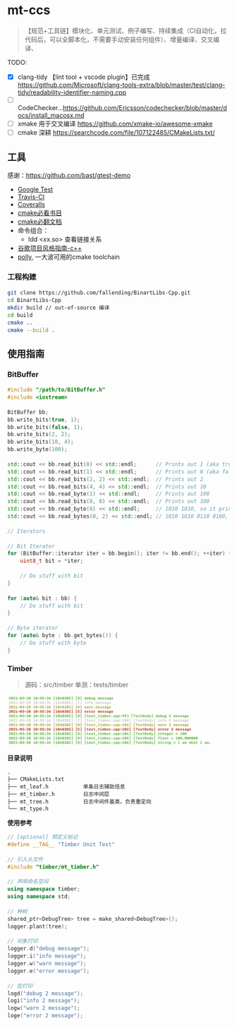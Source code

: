 # mt-ccs

> 【规范+工具链】模块化、单元测试、例子编写、持续集成（CI自动化，拉代码后，可以全脚本化，不需要手动安装任何组件）、增量编译、交叉编译、


TODO:

- [x] clang-tidy 【lint tool + vscode plugin】已完成 https://github.com/Microsoft/clang-tools-extra/blob/master/test/clang-tidy/readability-identifier-naming.cpp
- [ ] CodeChecker...https://github.com/Ericsson/codechecker/blob/master/docs/install_macosx.md
- [ ] xmake 用于交叉编译 https://github.com/xmake-io/awesome-xmake
- [ ] cmake 深耕 https://searchcode.com/file/107122485/CMakeLists.txt/

## 工具

感谢：https://github.com/bast/gtest-demo

- [Google Test](https://github.com/google/googletest/blob/master/googletest/docs/primer.md)
- [Travis-CI](https://docs.travis-ci.com/)
- [Coveralls](https://coveralls.io/)
- [cmake必看书目](https://github.com/xiaoweiChen/CMake-Cookbook/blob/master/SUMMARY.md)
- [cmake必翻文档](https://cmake.org/cmake/help/v3.19/command/configure_file.html)
- 命令组合：
  - ldd <xx.so><executable> 查看链接关系
- [谷歌项目风格指南-c++](https://zh-google-styleguide.readthedocs.io/en/latest/google-cpp-styleguide/naming/#macro-names)
- [polly](https://polly.readthedocs.io/en/latest/toolchains/android.html), 一大波可用的cmake toolchain

### 工程构建

```bash
git clone https://github.com/fallending/BinartLibs-Cpp.git
cd BinartLibs-Cpp
mkdir build // out-of-source 编译
cd build
cmake ..
cmake --build .
```
## 使用指南

### BitBuffer

```c++
#include "/path/to/BitBuffer.h"
#include <iostream>

BitBuffer bb;
bb.write_bits(true, 1);
bb.write_bits(false, 1);
bb.write_bits(2, 2);
bb.write_bits(10, 4);
bb.write_byte(100);

std::cout << bb.read_bit(0) << std::endl;      // Prints out 1 (aka true)
std::cout << bb.read_bit(1) << std::endl;      // Prints out 0 (aka false)
std::cout << bb.read_bits(2, 2) << std::endl;  // Prints out 2
std::cout << bb.read_bits(4, 4) << std::endl;  // Prints out 10
std::cout << bb.read_byte(1) << std::endl;     // Prints out 100
std::cout << bb.read_bits(8, 8) << std::endl;  // Prints out 100
std::cout << bb.read_byte(0) << std::endl;     // 1010 1010, so it prints out 170
std::cout << bb.read_bytes(0, 2) << std::endl; // 1010 1010 0110 0100, so it prints out 43620

// Iterators

// Bit Iterator
for (BitBuffer::iterator iter = bb.begin(); iter != bb.end(); ++iter) {
    uint8_t bit = *iter;

    // Do stuff with bit
}

for (auto& bit : bb) {
    // Do stuff with bit
}

// Byte iterator
for (auto& byte : bb.get_bytes()) {
    // Do stuff with byte
}
```

### Timber
> 源码：src/timber
> 单测：tests/timber

![timber-sample](./doc/images/timber-sample.png)

**目录说明**

```
.
├── CMakeLists.txt
├── mt_leaf.h           单条日志辅助信息
├── mt_timber.h         日志中间层
├── mt_tree.h           日志中间件基类，负责重定向
└── mt_type.h
```

**使用参考**

```cpp
// [optional] 预定义标记
#define __TAG__ "Timber Unit Test"

// 引入头文件
#include "timber/mt_timber.h"

// 声明命名空间
using namespace timber;
using namespace std;

// 种树
shared_ptr<DebugTree> tree = make_shared<DebugTree>();
logger.plant(tree);

// 对象打印
logger.d("debug message");
logger.i("info message");
logger.w("warn message");
logger.e("error message");

// 宏打印
logd("debug 2 message");
logi("info 2 message");
logw("warn 2 message");
loge("error 2 message");
```
